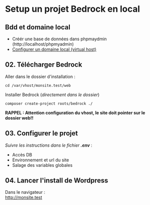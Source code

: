 # Setup un projet Bedrock en local

## Bdd et domaine local
- Créér une base de données dans phpmaydmin (http://localhost/phpmyadmin)
- [Configurer un domaine local (virtual host)](../../ressources/vhost.md) 

## 02. Télécharger Bedrock

Aller dans le dossier d'installation :  

    cd /var/vhost/monsite.test/web

Installer Bedrock (*directement dans le dossier*)

    composer create-project roots/bedrock ./

**RAPPEL : Attention configuration du vhost, le site doit pointer sur le dossier web!!**

## 03. Configurer le projet

*Suivre les instructions dans le fichier **.env*** :
* Accès DB
* Environnement et url du site
* Salage des variables globales

## 04. Lancer l'install de Wordpress

Dans le navigateur :  
http://monsite.test